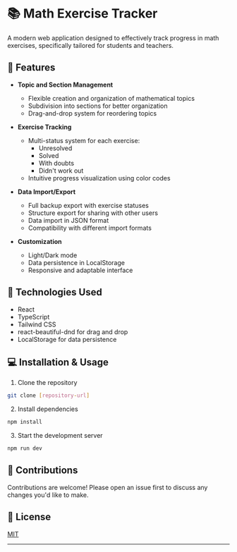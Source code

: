 # 📚 Math Exercise Tracker

A modern web application designed to effectively track progress in math exercises, specifically tailored for students and teachers.

## 🌟 Features

- **Topic and Section Management**  
  - Flexible creation and organization of mathematical topics  
  - Subdivision into sections for better organization  
  - Drag-and-drop system for reordering topics  

- **Exercise Tracking**  
  - Multi-status system for each exercise:  
    - Unresolved  
    - Solved  
    - With doubts  
    - Didn't work out  
  - Intuitive progress visualization using color codes  

- **Data Import/Export**  
  - Full backup export with exercise statuses  
  - Structure export for sharing with other users  
  - Data import in JSON format  
  - Compatibility with different import formats  

- **Customization**  
  - Light/Dark mode  
  - Data persistence in LocalStorage  
  - Responsive and adaptable interface  

## 🚀 Technologies Used

- React  
- TypeScript  
- Tailwind CSS  
- react-beautiful-dnd for drag and drop  
- LocalStorage for data persistence  

## 💻 Installation & Usage

1. Clone the repository  
```bash
git clone [repository-url]
```

2. Install dependencies  
```bash
npm install
```

3. Start the development server  
```bash
npm run dev
```

## 🤝 Contributions

Contributions are welcome! Please open an issue first to discuss any changes you'd like to make.

## 📝 License

[MIT](https://choosealicense.com/licenses/mit/)
****
